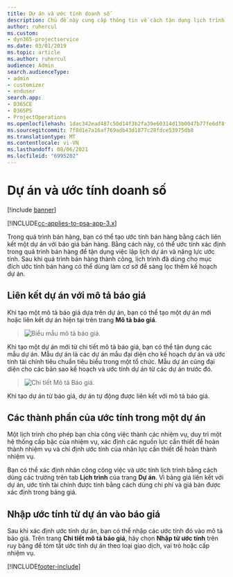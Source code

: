 ```yaml
---
title: Dự án và ước tính doanh số
description: Chủ đề này cung cấp thông tin về cách tận dụng lịch trình và ước tính trong quá trình bán hàng.
author: ruhercul
ms.custom:
- dyn365-projectservice
ms.date: 03/01/2019
ms.topic: article
ms.author: ruhercul
audience: Admin
search.audienceType:
- admin
- customizer
- enduser
search.app:
- D365CE
- D365PS
- ProjectOperations
ms.openlocfilehash: 1dac342ead487c50d14f3b2fa39e60314d13b0047b77fe6df8f32dee29b09422
ms.sourcegitcommit: 7f8d1e7a16af769adb43d1877c28fdce53975db8
ms.translationtype: MT
ms.contentlocale: vi-VN
ms.lasthandoff: 08/06/2021
ms.locfileid: "6995202"
---
```

# <a name="sales-estimates-and-projects"></a>Dự án và ước tính doanh số

[!include [banner](../includes/psa-now-project-operations.md)]

[!INCLUDE[cc-applies-to-psa-app-3.x](../includes/cc-applies-to-psa-app-3x.md)]

Trong quá trình bán hàng, bạn có thể tạo ước tính bán hàng bằng cách liên kết một dự án với báo giá bán hàng. Bằng cách này, có thể ước tính xác định trong quá trình bán hàng để tận dụng việc lập lịch dự án và năng lực ước tính. Sau khi quá trình bán hàng thành công, lịch trình đã dùng cho mục đích ước tính bán hàng có thể dùng làm cơ sở để sàng lọc thêm kế hoạch dự án.

## <a name="linking-a-project-to-a-quote-line"></a>Liên kết dự án với mô tả báo giá

Khi tạo một mô tả báo giá dựa trên dự án, bạn có thể tạo một dự án mới hoặc liên kết dự án hiện tại trên trang **Mô tả báo giá**. 

> ![Biểu mẫu mô tả báo giá.](media/project-8.png)
 
Khi tạo một dự án mới từ chi tiết mô tả báo giá, bạn có thể tận dụng các mẫu dự án. Mẫu dự án là các dự án mẫu đại diện cho kế hoạch dự án và ước tính tài chính tiêu chuẩn tiêu biểu trong một tổ chức. Mẫu dự án cũng đại diện cho các bản sao kế hoạch và ước tính dự án từ các dự án trước đó.

> ![Chi tiết Mô tả Báo giá.](media/project-9.png)
  
Khi tạo dự án từ báo giá, dự án tự động được liên kết với mô tả báo giá.

## <a name="components-of-estimates-in-a-project"></a>Các thành phần của ước tính trong một dự án

Một lịch trình cho phép bạn chia công việc thành các nhiệm vụ, duy trì một hệ thống cấp bậc của nhiệm vụ, xác định các nguồn lực cần thiết để hoàn thành nhiệm vụ và chỉ định ước tính của nhân lực cần thiết để hoàn thành nhiệm vụ.

Bạn có thể xác định nhân công công việc và ước tính lịch trình bằng cách dùng các trường trên tab **Lịch trình** của trang **Dự án**. Vì bảng giá liên kết với dự án, ước tính tài chính được tính bằng cách dùng chi phí và giá bán được xác định trong bảng giá.

## <a name="importing-estimates-from-a-project-into-a-quote"></a>Nhập ước tính từ dự án vào báo giá

Sau khi xác định ước tính dự án, bạn có thể nhập các ước tính đó vào mô tả báo giá. Trên trang **Chi tiết mô tả báo giá**, hãy chọn **Nhập từ ước tính** trên ruy băng để tóm tắt ước tính dự án theo loại giao dịch, vai trò hoặc cấp nhiệm vụ.


[!INCLUDE[footer-include](../includes/footer-banner.md)]